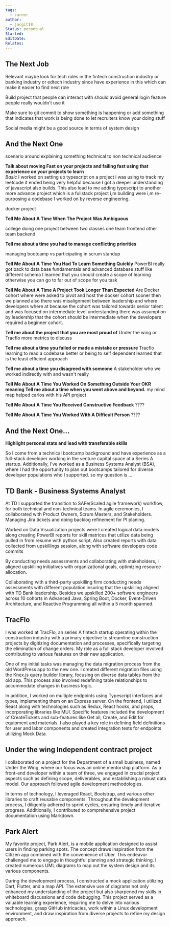 ```yaml
---
tags:
  - career
author:
  - jacgit18
Status: perpetual
Started: 
EditDate: 
Relates:
---
```

## The Next Job

Relevant maybe look for tech roles in the fintech construction industry or banking industry or edtech industry since have experience in this which can make it easier to find next role


Build project that people can interact with should avoid general login feature people really wouldn't use it 


Make sure to git commit to show something is happening or add something that indicates that work is being done to let recruiters know your doing stuff

Social media might be a good source in terms of system design

## And the Next One 

scenario around explaining something technical to non technical audience  
  

  
  
  
**Talk about moving Fast on your projects and failing fast using that experience on your projects to learn**  
*Basic*
I worked on setting up typescript on a project i was using to track my leetcode it ended being very helpful because I got a deeper understanding of javascript also builds. This also lead to me adding typescript to another more advance project which is a fullstack project i,m building were i,m re-purposing a codebase I worked on by reverse engineering.    

docker project


  
**Tell Me About A Time When The Project Was Ambiguous**  

college doing one project between two classes one team frontend other team backend 

  
**Tell me about a time you had to manage conflicting priorities**

managing bootcamp vs participating in scrum standup
  
**Tell Me About A Time You Had To Learn Something Quickly** 
PowerBI really got back to data base fundamentals and advanced database stuff like different schema I learned that you should create a scope of learning otherwise you can go to far out of scope for you task
  
**Tell Me About A Time A Project Took Longer Than Expected**
Are Docker cohort where were asked to pivot and host the docker cohort sooner then we planned also there was misalignment between leadership and where developers where at because the cohort was tailored towards senior talent and was focused on intermediate  level understanding  there was assumption by leadership that the cohort should be intermediate when the developers required a beginner cohort.

**Tell me about the project that you are most proud of**
Under the wing or Tracflo more metrics to discuss
  
**Tell me about a time you failed or made a mistake or pressure**
Tracflo learning to read a codebase better or being to self dependent learned that is the least efficient approach 



**Tell me about a time you disagreed with someone**
A stakeholder who we worked indirectly with and wasn't really 
  

**Tell Me About A Time You Worked On Something Outside Your OKR meaning Tell me about a time when you went above and beyond.**
my mind map helped carlos with his API project  


  
**Tell Me About A Time You Received Constructive Feedback**
????

**Tell Me About A Time You Worked With A Difficult Person**
????



## And the Next One... 
**Highlight personal stats and lead with transferable skills**

So I come from a technical bootcamp background and have experience as a full-stack developer working in the venture capital space at a Series A startup. Additionally, I've worked as a Business Systems Analyst (BSA), where I had the opportunity to plan out bootcamps tailored for diverse developer populations who I supported. so my question is ...



## TD Bank - Business Systems Analyst 

At TD I supported the transition to SAFe(Scaled agile framework) workflow, for both technical and non-technical teams. In agile ceremonies, I collaborated with Product Owners, Scrum Masters, and Stakeholders. Managing Jira tickets and doing backlog refinement for PI planing.

Worked on Data Visualization projects were I created logical data models along creating PowerBI reports for skill matrices that utilize data being pulled in from resume with python script, Also created reports with data collected from upskillings session, along with software developers code commits  

By conducting needs assessments and collaborating with stakeholders, I aligned upskilling initiatives with organizational goals, optimizing resource allocation.

Collaborating with a third-party upskilling firm conducting needs assessments with different population insuring that the upskilling aligned with TD Bank leadership. Besides we upskilled 200+ software engineers across 10 cohorts in Advanced Java, Spring Boot, Docker, Event-Driven Architecture, and Reactive Programming all within a 5 month spanned.

## TracFlo  

I was worked at TracFlo, an series A fintech startup operating within the construction industry with a primary objective to streamline construction projects by digitizing documentation and processes, specifically targeting the elimination of change orders. My role as a full stack developer involved contributing to various features on their new application.

One of my initial tasks was managing the data migration process from the old WordPress app to the new one. I created different migration files using the Knex.js query builder library, focusing on diverse data tables from the old app. This process also involved redefining table relationships to accommodate changes in business logic.

In addition, I worked on multiple endpoints using Typescript interfaces and types, implementing them on an Express server. On the frontend, I utilized React along with technologies such as Redux, React hooks, and props, incorporating libraries like MUI. Specific features included the development of CreateTickets and sub-features like Get all, Create, and Edit for equipment and materials. I also played a key role in defining field definitions for user and labor components and created integration tests for endpoints utilizing Mock Data.

## Under the wing Independent contract project 

I collaborated on a project for the Department of a small business, named Under the Wing, where our focus was an online mentorship platform. As a front-end developer within a team of three, we engaged in crucial project aspects such as defining scope, deliverables, and establishing a robust data model. Our approach followed agile development methodologies.

In terms of technology, I leveraged React, Bootstrap, and various other libraries to craft reusable components. Throughout the development process, I diligently adhered to sprint cycles, ensuring timely and iterative progress. Additionally, I contributed to comprehensive project documentation using Markdown.


## Park Alert 

My favorite project, Park Alert, is a mobile application designed to assist users in finding parking spots. The concept draws inspiration from the Citizen app combined with the convenience of Uber. This endeavor challenged me to engage in thoughtful planning and strategic thinking. I created numerous UML diagrams to map out the system design and its various components.

During the development process, I constructed a mock application utilizing Dart, Flutter, and a map API. The extensive use of diagrams not only enhanced my understanding of the project but also sharpened my skills in whiteboard discussions and code debugging. This project served as a valuable learning experience, requiring me to delve into various technologies, grasp GitHub intricacies, work within a Linux development environment, and draw inspiration from diverse projects to refine my design approach.




